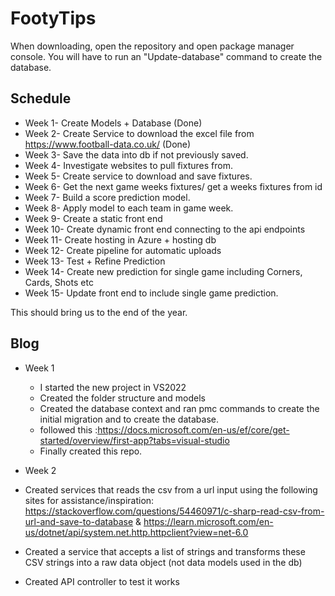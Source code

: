 # FootyTips
When downloading, open the repository and open package manager console. You will have to run an "Update-database" command to create the database.


## Schedule

- Week 1- Create Models + Database (Done)
- Week 2- Create Service to download the excel file from https://www.football-data.co.uk/ (Done)
- Week 3- Save the data into db if not previously saved.
- Week 4- Investigate websites to pull fixtures from.
- Week 5- Create service to download and save fixtures.
- Week 6- Get the next game weeks fixtures/ get a weeks fixtures from id
- Week 7- Build a score prediction model.
- Week 8- Apply model to each team in game week.
- Week 9- Create a static front end
- Week 10- Create dynamic front end connecting to the api endpoints
- Week 11- Create hosting in Azure + hosting db
- Week 12- Create pipeline for automatic uploads
- Week 13- Test + Refine Prediction
- Week 14- Create new prediction for single game including Corners, Cards, Shots etc
- Week 15- Update front end to include single game prediction.

This should bring us to the end of the year.

## Blog
- Week 1  
  - I started the new project in VS2022
  - Created the folder structure and models
  - Created the database context and ran pmc commands to create the initial migration and to create the database.
  - followed this :https://docs.microsoft.com/en-us/ef/core/get-started/overview/first-app?tabs=visual-studio
  - Finally created this repo.
  
 - Week 2
  - Created services that reads the csv from a url input using the following sites for assistance/inspiration: https://stackoverflow.com/questions/54460971/c-sharp-read-csv-from-url-and-save-to-database & https://learn.microsoft.com/en-us/dotnet/api/system.net.http.httpclient?view=net-6.0
  - Created a service that accepts a list of strings and transforms these CSV strings into a raw data object (not data models used in the db)
  - Created API controller to test it works
  
